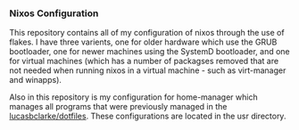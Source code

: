 ### Nixos Configuration

This repository contains all of my configuration of nixos through the use of flakes. I have three varients, one for older hardware which use the GRUB bootloader, one for newer machines
using the SystemD bootloader, and one for virtual machines (which has a number of packagses removed that are not needed when running nixos in a virtual machine - such as virt-manager
and winapps).

Also in this repository is my configuration for home-manager which manages all programs that were previously managed in the 
[lucasbclarke/dotfiles](https://github.com/lucasbclarke/dotfiles). These configurations are located in the usr directory.
